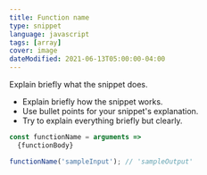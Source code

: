 ```yaml
---
title: Function name
type: snippet
language: javascript
tags: [array]
cover: image
dateModified: 2021-06-13T05:00:00-04:00
---
```


Explain briefly what the snippet does.

- Explain briefly how the snippet works.
- Use bullet points for your snippet's explanation.
- Try to explain everything briefly but clearly.

```js
const functionName = arguments =>
  {functionBody}
```

```js
functionName('sampleInput'); // 'sampleOutput'
```
